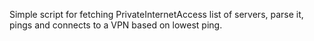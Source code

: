 Simple script for fetching PrivateInternetAccess list of servers, parse it, pings and connects to a VPN based on lowest ping.
